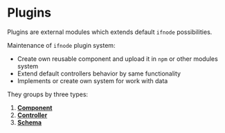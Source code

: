 # Plugins

Plugins are external modules which extends default `ifnode` possibilities.

Maintenance of `ifnode` plugin system:
  * Create own reusable component and upload it in `npm` or other modules system
  * Extend default controllers behavior by same functionality
  * Implements or create own system for work with data

They groups by three types:
  1. **[Component](/docs/app/plugins/component)**
  2. **[Controller](/docs/app/plugins/controller)**
  3. **[Schema](/docs/app/plugins/schema)**